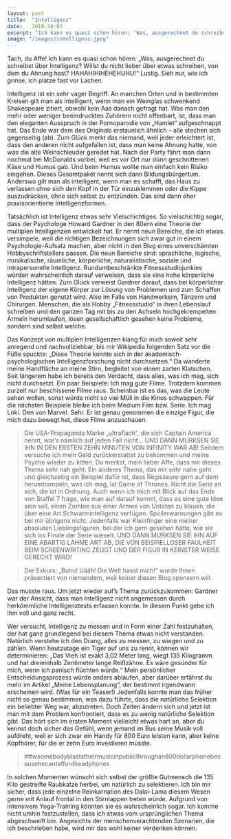 ```yaml
---
layout: post
title:  "Intelligenz"
date:   2018-10-03
excerpt: "Ich kann es quasi schon hören: 'Was, ausgerechnet du schreibst über Intelligenz? Willst du nicht lieber über etwas schreiben, von dem du Ahnung hast?'"
image: "/images/intelligenz.jpeg"
---
```


Tach, du Affe! Ich kann es quasi schon hören: „Was, ausgerechnet du schreibst über Intelligenz? Willst du nicht lieber über etwas schreiben, von dem du Ahnung hast? HAHAHIHIHEHEHUHU!“ Lustig. Sieh nur, wie ich grinse, ich platze fast vor Lachen.

Intelligenz ist ein sehr vager Begriff. An manchen Orten und in bestimmten Kreisen gilt man als intelligent, wenn man ein Weinglas schwenkend Shakespeare zitiert, obwohl kein Aas danach gefragt hat. Was man den mehr oder weniger beeindruckten Zuhörern nicht offenbart, ist, dass man den eleganten Ausspruch in der Pornoparodie von „Hamlet“ aufgeschnappt hat. Das Ende war dem des Originals erstaunlich ähnlich – alle stechen sich gegenseitig (ab). Zum Glück merkt das niemand, weil jeder erleichtert ist, dass den anderen nicht aufgefallen ist, dass man keine Ahnung hatte, von was die alte Weinschleuder geredet hat. Nach der Party fährt man dann nochmal bei McDonalds vorbei, weil es vor Ort nur dünn geschnittenen Käse und Humus gab. Und beim Humus wollte man einfach kein Risiko eingehen. Dieses Gesamtpaket nennt sich dann Bildungsbürgertum. Anderswo gilt man als intelligent, wenn man es schafft, das Haus zu verlassen ohne sich den Kopf in der Tür einzuklemmen oder die Kippe auszudrücken, ohne sich selbst zu entzünden. Das sind dann eher praxisorientierte Intelligenzformen.

Tatsächlich ist Intelligenz etwas sehr Vielschichtiges. So vielschichtig sogar, dass der Psychologe Howard Gardner in den 80ern eine Theorie der multiplen Intelligenzen entwickelt hat. Er nennt neun Bereiche, die ich etwas versimpele, weil die richtigen Bezeichnungen sich zwar gut in einem Psychologie-Aufsatz machen, aber nicht in den Blog eines unverschämten Hobbyschriftstellers passen. Die neun Bereiche sind: sprachliche, logische, musikalische, räumliche, körperliche, naturalistische, soziale und intrapersonelle Intelligenz. Rundumbeschränkte Fitnessstudiojunkies würden wahrscheinlich darauf verweisen, dass sie eine hohe körperliche Intelligenz hätten. Zum Glück verweist Gardner darauf, dass bei körperlicher Intelligenz der eigene Körper zur Lösung von Problemen und zum Schaffen von Produkten genutzt wird. Also im Falle von Handwerkern, Tänzern und Chirurgen. Menschen, die als Hobby „Fitnessstudio“ in ihren Lebenslauf schreiben und den ganzen Tag mit bis zu den Achseln hochgekrempelten Ärmeln herumlaufen, lösen gesellschaftlich gesehen keine Probleme, sondern sind selbst welche.

Das Konzept von multiplen Intelligenzen klang für mich soweit sehr anregend und nachvollziehbar, bis mir Wikipedia folgenden Satz vor die Füße spuckte: „Diese Theorie konnte sich in der akademisch-psychologischen Intelligenzforschung nicht durchsetzen.“ Da wanderte meine Handfläche an meine Stirn, begleitet von einem zarten Klatschen. Seit längerem habe ich bereits den Verdacht, dass alles, was ich mag, sich nicht durchsetzt. Ein paar Beispiele: Ich mag gute Filme. Trotzdem kommen zurzeit nur beschissene Filme raus. Scheinbar ist es das, was die Leute sehen wollen, sonst würde nicht so viel Müll in die Kinos schwappen. Für die nächsten Beispiele bleibe ich beim Medium Film bzw. Serie. Ich mag Loki. Den von Marvel. Sehr. Er ist genau genommen die einzige Figur, die mich dazu bewegt hat, diese Filme anzuschauen.
> Die USA-Propaganda Marke „ultraflach“, die sich Captain America nennt, war’s nämlich auf jeden Fall nicht…
UND DANN MURKSEN SIE IHN IN DEN ERSTEN ZEHN MINUTEN VON INFINITY WAR AB! Seitdem versuche ich mein Geld zurückerstattet zu bekommen und meine Psyche wieder zu kitten. Du merkst, mein lieber Affe, dass mir dieses Thema sehr nah geht. Ein anderes Thema, das mir sehr nahe geht und gleichzeitig ein Beispiel dafür ist, dass Regisseure gern auf dem herumtrampeln, was ich mag, ist Game of Thrones. Nicht die Serie an sich, die ist in Ordnung. Auch wenn ich mich mit Blick auf das Ende von Staffel 7 frage, wie man auf darauf kommt, dass es eine gute Idee sein soll, einen Zombie aus einer Armee von Untoten zu klauen, die über eine Art Schwarmintelligenz verfügen. Spoilerwarnungen gibt es bei mir übrigens nicht. Jedenfalls war Kleinfinger eine meiner absoluten Lieblingsfiguren, bei der ich gern gesehen hätte, wie sie sich ins Finale der Serie wieselt. UND DANN MURKSEN SIE IHN AUF EINE ABARTIG LAHME ART AB, DIE VON BEISPIELLOSER FAULHEIT BEIM SCREENWRITING ZEUGT UND DER FIGUR IN KEINSTER WEISE GERECHT WIRD!

> Der Exkurs: „Buhu! Uääh! Die Welt hasst mich!“ wurde Ihnen präsentiert von niemandem, weil keiner diesen Blog sponsern will.

Das musste raus. Um jetzt wieder auf’s Thema zurückzukommen: Gardner war der Ansicht, dass man Intelligenz nicht angemessen durch herkömmliche Intelligenztests erfassen konnte. In diesem Punkt gebe ich ihm voll und ganz recht.

Wer versucht, Intelligenz zu messen und in Form einer Zahl festzuhalten, der hat ganz grundlegend bei diesem Thema etwas nicht verstanden. Natürlich verstehe ich den Drang, alles zu messen, zu wiegen und zu zählen. Wenn heutzutage ein Tiger auf uns zu rennt, können wir determinieren: „Das Vieh ist exakt 3,02 Meter lang, wiegt 135 Kilogramm und hat dreieinhalb Zentimeter lange Reißzähne. Es wäre gesünder für mich, wenn ich panisch flüchten würde.“ Mein persönlicher Entscheidungsprozess würde anders ablaufen, aber darüber erfährst du mehr im Artikel „Meine Lebensplanung“, der bestimmt irgendwann erscheinen wird. (Was für ein Teaser!) Jedenfalls konnte man das früher nicht so genau bestimmen, was dazu führte, dass die natürliche Selektion ein beliebter Weg war, abzutreten. Doch Zeiten ändern sich und jetzt ist man mit dem Problem konfrontiert, dass es zu wenig natürliche Selektion gibt. Das hört sich im ersten Moment vielleicht etwas hart an, aber du kennst doch sicher das Gefühl, wenn jemand im Bus seine Musik voll aufdreht, weil er sich zwar ein Handy für 800 Euro leisten kann, aber keine Kopfhörer, für die er zehn Euro investieren müsste.

>#tfwsomebodyblaststheirmusicinpublicthroughan800dollarphonebecausehecantaffordheadphones

In solchen Momenten wünscht sich selbst der größte Gutmensch die 135 Kilo gestreifte Raubkatze herbei, um natürlich zu selektieren. Ich bin mir sicher, dass jede einzelne Reinkarnation des Dalai-Lama diesem Wesen gerne mit Anlauf frontal in den Stirnlappen treten würde. Aufgrund von intensivem Yoga-Training könnten sie es wahrscheinlich sogar. Ich komme nicht umhin festzustellen, dass ich etwas vom ursprünglichen Thema abgeschweift bin. Angesichts der menschenverachtenden Szenarien, die ich beschrieben habe, wird mir das wohl keiner verdenken können.
